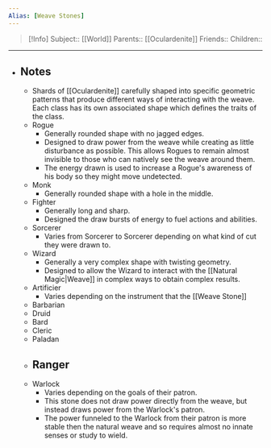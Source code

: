 ```yaml
---
Alias: [Weave Stones]
---
```

> [!Info]
> Subject:: [[World]]
> Parents:: [[Oculardenite]]
> Friends:: 
> Children:: 
---
- ## Notes
	- Shards of [[Oculardenite]] carefully shaped into specific geometric patterns that produce different ways of interacting with the weave. Each class has its own associated shape which defines the traits of the class.
	-  Rogue
		- Generally rounded shape with no jagged edges.
		- Designed to draw power from the weave while creating as little disturbance as possible. This allows Rogues to remain almost invisible to those who can natively see the weave around them.
		- The energy drawn is used to increase a Rogue's awareness of his body so they might move undetected. 
	- Monk
		- Generally rounded shape with a hole in the middle.
	- Fighter
		- Generally long and sharp.
		- Designed the draw bursts of energy to fuel actions and abilities.
	- Sorcerer
		- Varies from Sorcerer to Sorcerer depending on what kind of cut they were drawn to.
	- Wizard
		- Generally a very complex shape with twisting geometry.
		- Designed to allow the Wizard to interact with the [[Natural Magic|Weave]] in complex ways to obtain complex results.
	- Artificier
		- Varies depending on the instrument that the [[Weave Stone]]
	- Barbarian
	- Druid
	- Bard
	- Cleric
	- Paladan
	- Ranger
		- 
	- Warlock
		- Varies depending on the goals of their patron.
		- This stone does not draw power directly from the weave, but instead draws power from the Warlock's patron. 
		- The power funneled to the Warlock from their patron is more stable then the natural weave and so requires almost no innate senses or study to wield.